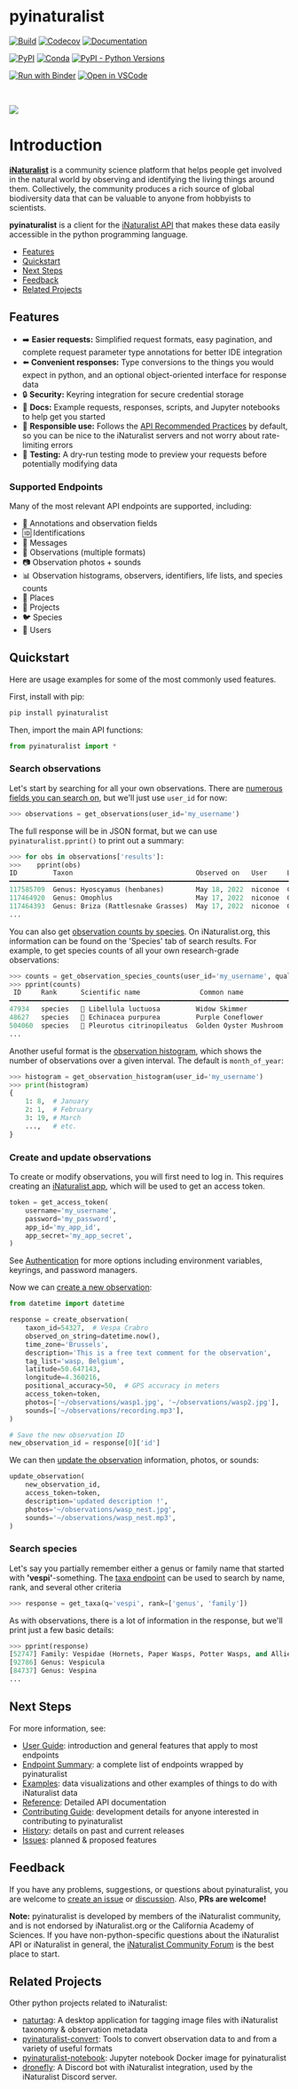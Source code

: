 # pyinaturalist

[![Build](https://github.com/pyinat/pyinaturalist/workflows/Build/badge.svg?branch=main)](https://github.com/pyinat/pyinaturalist/actions)
[![Codecov](https://codecov.io/gh/pyinat/pyinaturalist/branch/main/graph/badge.svg)](https://codecov.io/gh/pyinat/pyinaturalist)
[![Documentation](https://img.shields.io/readthedocs/pyinaturalist/stable)](https://pyinaturalist.readthedocs.io)

[![PyPI](https://img.shields.io/pypi/v/pyinaturalist?color=blue)](https://pypi.org/project/pyinaturalist)
[![Conda](https://img.shields.io/conda/vn/conda-forge/pyinaturalist?color=blue)](https://anaconda.org/conda-forge/pyinaturalist)
[![PyPI - Python Versions](https://img.shields.io/pypi/pyversions/pyinaturalist)](https://pypi.org/project/pyinaturalist)

[![Run with Binder](https://mybinder.org/badge_logo.svg)](https://mybinder.org/v2/gh/pyinat/pyinaturalist/main?urlpath=lab/tree/examples)
[![Open in VSCode](docs/images/open-in-vscode.svg)](https://open.vscode.dev/pyinat/pyinaturalist)

<br/>

[![](docs/images/pyinaturalist_logo_med.png)](https://pyinaturalist.readthedocs.io)

# Introduction
[**iNaturalist**](https://www.inaturalist.org) is a community science platform that helps people
get involved in the natural world by observing and identifying the living things around them.
Collectively, the community produces a rich source of global biodiversity data that can be valuable
to anyone from hobbyists to scientists.

**pyinaturalist** is a client for the [iNaturalist API](https://api.inaturalist.org/v1) that makes
these data easily accessible in the python programming language.

- [Features](#features)
- [Quickstart](#quickstart)
- [Next Steps](#next-steps)
- [Feedback](#feedback)
- [Related Projects](#related-projects)

## Features
* ➡️ **Easier requests:** Simplified request formats, easy pagination, and complete request
  parameter type annotations for better IDE integration
* ⬅️ **Convenient responses:** Type conversions to the things you would expect in python, and an
  optional object-oriented interface for response data
* 🔒 **Security:** Keyring integration for secure credential storage
* 📗 **Docs:** Example requests, responses, scripts, and Jupyter notebooks to help get you started
* 💚 **Responsible use:** Follows the
  [API Recommended Practices](https://www.inaturalist.org/pages/api+recommended+practices)
  by default, so you can be nice to the iNaturalist servers and not worry about rate-limiting errors
* 🧪 **Testing:** A dry-run testing mode to preview your requests before potentially modifying data

### Supported Endpoints
Many of the most relevant API endpoints are supported, including:
* 📝 Annotations and observation fields
* 🆔 Identifications
* 💬 Messages
* 👀 Observations (multiple formats)
* 📷 Observation photos + sounds
* 📊 Observation histograms, observers, identifiers, life lists, and species counts
* 📍 Places
* 👥 Projects
* 🐦 Species
* 👤 Users

## Quickstart
Here are usage examples for some of the most commonly used features.

First, install with pip:
```bash
pip install pyinaturalist
```

Then, import the main API functions:
```python
from pyinaturalist import *
```

### Search observations
Let's start by searching for all your own observations. There are
[numerous fields you can search on](https://pyinaturalist.readthedocs.io/en/stable/modules/pyinaturalist.v1.observations.html#pyinaturalist.v1.observations.create_observation), but we'll just use `user_id` for now:
```python
>>> observations = get_observations(user_id='my_username')
```

The full response will be in JSON format, but we can use `pyinaturalist.pprint()` to print out a summary:
```python
>>> for obs in observations['results']:
>>>    pprint(obs)
ID         Taxon                               Observed on   User     Location
━━━━━━━━━━━━━━━━━━━━━━━━━━━━━━━━━━━━━━━━━━━━━━━━━━━━━━━━━━━━━━━━━━━━━━━━━━━━━━━━━━━━━
117585709  Genus: Hyoscyamus (henbanes)        May 18, 2022  niconoe  Calvi, France
117464920  Genus: Omophlus                     May 17, 2022  niconoe  Galéria, France
117464393  Genus: Briza (Rattlesnake Grasses)  May 17, 2022  niconoe  Galéria, France
...
```

You can also get
[observation counts by species](https://pyinaturalist.readthedocs.io/en/stable/modules/pyinaturalist.v1.observations.html#pyinaturalist.v1.observations.get_observation_species_counts).
On iNaturalist.org, this information can be found on the 'Species' tab of search results.
For example, to get species counts of all your own research-grade observations:
```python
>>> counts = get_observation_species_counts(user_id='my_username', quality_grade='research')
>>> pprint(counts)
 ID     Rank      Scientific name               Common name             Count
━━━━━━━━━━━━━━━━━━━━━━━━━━━━━━━━━━━━━━━━━━━━━━━━━━━━━━━━━━━━━━━━━━━━━━━━━━━━━
47934   species   🐛 Libellula luctuosa         Widow Skimmer           7
48627   species   🌻 Echinacea purpurea         Purple Coneflower       6
504060  species   🍄 Pleurotus citrinopileatus  Golden Oyster Mushroom  6
...
```

Another useful format is the
[observation histogram](https://pyinaturalist.readthedocs.io/en/stable/modules/pyinaturalist.v1.observations.html#pyinaturalist.v1.observations.get_observation_histogram),
which shows the number of observations over a given interval. The default is `month_of_year`:
```python
>>> histogram = get_observation_histogram(user_id='my_username')
>>> print(histogram)
{
    1: 8,  # January
    2: 1,  # February
    3: 19, # March
    ...,   # etc.
}
```

### Create and update observations
To create or modify observations, you will first need to log in.
This requires creating an [iNaturalist app](https://www.inaturalist.org/oauth/applications/new),
which will be used to get an access token.
```python
token = get_access_token(
    username='my_username',
    password='my_password',
    app_id='my_app_id',
    app_secret='my_app_secret',
)
```
See [Authentication](https://pyinaturalist.readthedocs.io/en/stable/authentication.md)
for more options including environment variables, keyrings, and password managers.

Now we can [create a new observation](https://pyinaturalist.readthedocs.io/en/stable/modules/pyinaturalist.v1.observations.html#pyinaturalist.v1.observations.create_observation):
```python
from datetime import datetime

response = create_observation(
    taxon_id=54327,  # Vespa Crabro
    observed_on_string=datetime.now(),
    time_zone='Brussels',
    description='This is a free text comment for the observation',
    tag_list='wasp, Belgium',
    latitude=50.647143,
    longitude=4.360216,
    positional_accuracy=50,  # GPS accuracy in meters
    access_token=token,
    photos=['~/observations/wasp1.jpg', '~/observations/wasp2.jpg'],
    sounds=['~/observations/recording.mp3'],
)

# Save the new observation ID
new_observation_id = response[0]['id']
```

We can then [update the observation](https://pyinaturalist.readthedocs.io/en/stable/modules/pyinaturalist.v1.observations.html#pyinaturalist.v1.observations.update_observation) information, photos, or sounds:
```python
update_observation(
    new_observation_id,
    access_token=token,
    description='updated description !',
    photos='~/observations/wasp_nest.jpg',
    sounds='~/observations/wasp_nest.mp3',
)
```

### Search species
Let's say you partially remember either a genus or family name that started with **'vespi'**-something.
The [taxa endpoint](https://pyinaturalist.readthedocs.io/en/stable/modules/pyinaturalist.v1.taxa.html#pyinaturalist.v1.taxa.get_taxa)
can be used to search by name, rank, and several other criteria
```python
>>> response = get_taxa(q='vespi', rank=['genus', 'family'])
```

As with observations, there is a lot of information in the response, but we'll print just a few basic details:
```python
>>> pprint(response)
[52747] Family: Vespidae (Hornets, Paper Wasps, Potter Wasps, and Allies)
[92786] Genus: Vespicula
[84737] Genus: Vespina
...
```

## Next Steps
For more information, see:

* [User Guide](https://pyinaturalist.readthedocs.io/en/stable/user_guide/index.html):
  introduction and general features that apply to most endpoints
* [Endpoint Summary](https://pyinaturalist.readthedocs.io/en/stable/endpoints.html):
  a complete list of endpoints wrapped by pyinaturalist
* [Examples](https://pyinaturalist.readthedocs.io/en/stable/examples.html):
  data visualizations and other examples of things to do with iNaturalist data
* [Reference](https://pyinaturalist.readthedocs.io/en/stable/reference.html): Detailed API documentation
* [Contributing Guide](https://pyinaturalist.readthedocs.io/en/stable/contributing.html):
  development details for anyone interested in contributing to pyinaturalist
* [History](https://github.com/pyinat/pyinaturalist/blob/dev/HISTORY.md):
  details on past and current releases
* [Issues](https://github.com/pyinat/pyinaturalist/issues): planned & proposed features

## Feedback
If you have any problems, suggestions, or questions about pyinaturalist, you are welcome to [create an issue](https://github.com/pyinat/pyinaturalist/issues/new/choose) or [discussion](https://github.com/orgs/pyinat/discussions). Also, **PRs are welcome!**

**Note:** pyinaturalist is developed by members of the iNaturalist community, and is not endorsed by
iNaturalist.org or the California Academy of Sciences. If you have non-python-specific questions
about the iNaturalist API or iNaturalist in general, the
[iNaturalist Community Forum](https://forum.inaturalist.org/) is the best place to start.

## Related Projects
Other python projects related to iNaturalist:

* [naturtag](https://github.com/pyinat/naturtag): A desktop application for tagging image files with iNaturalist taxonomy & observation metadata
* [pyinaturalist-convert](https://github.com/pyinat/pyinaturalist-convert): Tools to convert observation data to and from a variety of useful formats
* [pyinaturalist-notebook](https://github.com/pyinat/pyinaturalist-notebook): Jupyter notebook Docker image for pyinaturalist
* [dronefly](https://github.com/dronefly-garden/dronefly): A Discord bot with iNaturalist integration, used by the iNaturalist Discord server.
